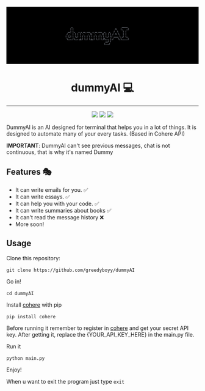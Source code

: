 
 ![image](bannerDummyAI.png)
  <h1 align="center">dummyAI 💻</h1>
  <hr>
  <div align="center">
<img src="https://img.shields.io/badge/status-building-brightgreen">
  <img src="https://img.shields.io/badge/build%20by-greedyboyy-blue">
  <img src="https://img.shields.io/github/last-commit/greedyboyy/dummyAI">
</div>



DummyAI is an AI designed for terminal that helps you in a lot of things. It is designed to automate many of your every tasks. (Based in Cohere API)


**IMPORTANT**: 
DummyAI can't see previous messages, chat is not continuous, that is why it's named Dummy

## Features 🎭
- It can write emails for you. ✅
- It can write essays. ✅
- It can help you with your code. ✅
- It can write summaries about books ✅
- It can't read the message history ❌
- More soon!

## Usage
Clone this repository:

```
git clone https://github.com/greedyboyy/dummyAI
```
Go in!
```
cd dummyAI
```
Install [cohere](https://cohere.com) with pip
```
pip install cohere
```

Before running it remember to register in [cohere](https://cohere.com) and get your secret API key.
After getting it, replace the {YOUR_API_KEY_HERE} in the main.py file.


Run it
```
python main.py
```

Enjoy!

When u want to exit the program just type `exit`
